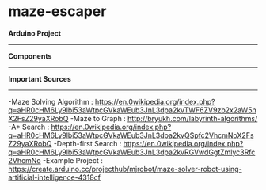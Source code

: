 # maze-escaper
**Arduino Project**
***
**Components**
***
**Important Sources**
***
-Maze Solving Algorithm :
https://en.0wikipedia.org/index.php?q=aHR0cHM6Ly9lbi53aWtpcGVkaWEub3JnL3dpa2kvTWF6ZV9zb2x2aW5nX2FsZ29yaXRobQ
-Maze to Graph :
http://bryukh.com/labyrinth-algorithms/
-A* Search :
https://en.0wikipedia.org/index.php?q=aHR0cHM6Ly9lbi53aWtpcGVkaWEub3JnL3dpa2kvQSpfc2VhcmNoX2FsZ29yaXRobQ
-Depth-first Search :
https://en.0wikipedia.org/index.php?q=aHR0cHM6Ly9lbi53aWtpcGVkaWEub3JnL3dpa2kvRGVwdGgtZmlyc3Rfc2VhcmNo
-Example Project : 
https://create.arduino.cc/projecthub/mjrobot/maze-solver-robot-using-artificial-intelligence-4318cf
